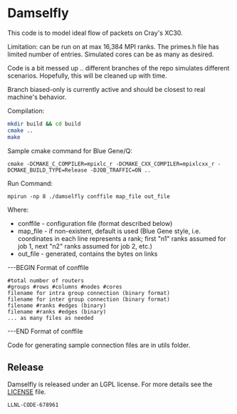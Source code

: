 Damselfly
=========

This code is to model ideal flow of packets on Cray's XC30.

Limitation: can be run on at max 16,384 MPI ranks. The primes.h file has
limited number of entries. Simulated cores can be as many as desired.

Code is a bit messed up .. different branches of the repo simulates different
scenarios. Hopefully, this will be cleaned up with time.

Branch biased-only is currently active and should be closest to real machine's
behavior.

Compilation:
```bash
mkdir build && cd build
cmake ..
make
```

Sample cmake command for Blue Gene/Q:

    cmake -DCMAKE_C_COMPILER=mpixlc_r -DCMAKE_CXX_COMPILER=mpixlcxx_r -DCMAKE_BUILD_TYPE=Release -DJOB_TRAFFIC=ON ..

Run Command:

    mpirun -np 8 ./damselfly conffile map_file out_file

Where:

* conffile - configuration file (format described below)
* map_file - if non-existent, default is used (Blue Gene style, i.e. coordinates in each line represents a rank; first "n1" ranks assumed for job 1, next "n2" ranks assumed for job 2, etc.)
* out_file - generated, contains the bytes on links

---BEGIN Format of conffile
```
#total number of routers
#groups #rows #columns #nodes #cores
filename for intra group connection (binary format)
filename for inter group connection (binary format)
filename #ranks #edges (binary)
filename #ranks #edges (binary)
... as many files as needed
```
---END Format of conffile

Code for generating sample connection files are in utils folder.

## Release

Damselfly is released under an LGPL license. For more details see the [LICENSE](/LICENSE) file.

`LLNL-CODE-678961`
